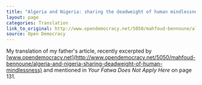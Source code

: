 ```yaml
---
title: "Algeria and Nigeria: sharing the deadweight of human mindlessness, by Mahfoud Bennoune"
layout: page
categories: Translation
link_to_original: http://www.opendemocracy.net/5050/mahfoud-bennoune/algeria-and-nigeria-sharing-deadweight-of-human-mindlessness
source: Open Democracy
---
```

My translation of my father's article, recently excerpted by [www.opendemocracy.net](http://www.opendemocracy.net/5050/mahfoud-bennoune/algeria-and-nigeria-sharing-deadweight-of-human-mindlessness) and mentioned in _Your Fatwa Does Not Apply Here_ on page 131.